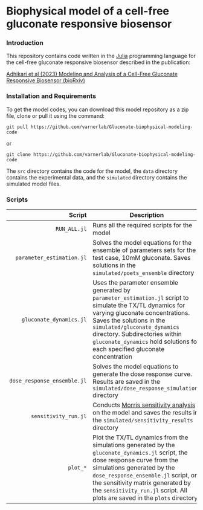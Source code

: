# Biophysical model of a cell-free gluconate responsive biosensor

### Introduction
This repository contains code written in the [Julia](https://www.julialang.org) programming language for the cell-free gluconate responsive biosensor described in the publication: 

[Adhikari et al (2023) Modeling and Analysis of a Cell-Free Gluconate Responsive Biosensor (bioRxiv)](https://www.biorxiv.org/content/10.1101/2023.01.10.523462v1.full)


### Installation and Requirements

To get the model codes, you can download this model repository as a zip file, clone or pull it using the command:

	git pull https://github.com/varnerlab/Gluconate-biophysical-modeling-code

or

	git clone https://github.com/varnerlab/Gluconate-biophysical-modeling-code

The ``src`` directory contains the code for the model, the ``data`` directory contains the experimental data, and the ``simulated`` directory contains the simulated model files.

### Scripts
Script | Description
---: | ---
``RUN_ALL.jl`` | Runs all the required scripts for the model
``parameter_estimation.jl`` | Solves the model equations for the ensemble of parameters sets for the test case, 10mM gluconate. Saves solutions in the ``simulated/poets_ensemble`` directory
``gluconate_dynamics.jl`` | Uses the parameter ensemble generated by ``parameter_estimation.jl`` script to simulate the TX/TL dynamics for varying gluconate concentrations. Saves the solutions in the ``simulated/gluconate_dynamics`` directory. Subdirectories within ``gluconate_dynamics`` hold solutions for each specified gluconate concentration
``dose_response_ensemble.jl`` | Solves the model equations to generate the dose response curve. Results are saved in the ``simulated/dose_response_simulations`` directory
``sensitivity_run.jl`` | Conducts [Morris sensitivity analysis](https://doi.org/10.2307%2F1269043) on the model and saves the results in the ``simulated/sensitivity_results`` directory
``plot_*`` | Plot the TX/TL dynamics from the simulations generated by the ``gluconate_dynamics.jl`` script, the dose response curve from the simulations generated by the ``dose_response_ensemble.jl`` script, or the sensitivity matrix generated by the ``sensitivity_run.jl`` script. All plots are saved in the ``plots`` directory
